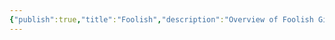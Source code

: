 ```yaml
---
{"publish":true,"title":"Foolish","description":"Overview of Foolish Gifts tag.","cssclasses":"mado-heading"}
---
```


